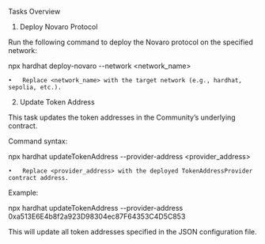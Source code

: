 Tasks Overview

1. Deploy Novaro Protocol

Run the following command to deploy the Novaro protocol on the specified network:

npx hardhat deploy-novaro --network <network_name>

	•	Replace <network_name> with the target network (e.g., hardhat, sepolia, etc.).

2. Update Token Address

This task updates the token addresses in the Community’s underlying contract.

Command syntax:

npx hardhat updateTokenAddress --provider-address <provider_address>

	•	Replace <provider_address> with the deployed TokenAddressProvider contract address.

Example:

npx hardhat updateTokenAddress --provider-address 0xa513E6E4b8f2a923D98304ec87F64353C4D5C853

This will update all token addresses specified in the JSON configuration file.
